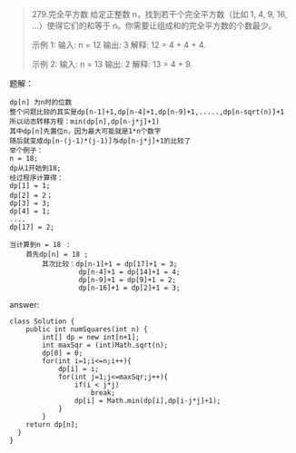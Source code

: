 > 279.完全平方数
> 给定正整数 n，找到若干个完全平方数（比如 1, 4, 9, 16, ...）使得它们的和等于 n。你需要让组成和的完全平方数的个数最少。
> 
> 示例 1:
> 输入: n = 12
> 输出: 3 
> 解释: 12 = 4 + 4 + 4.
> 
> 示例 2:
> 输入: n = 13
> 输出: 2
> 解释: 13 = 4 + 9.


题解：

    dp[n] 为n时的位数
    整个问题比较的其实是dp[n-1]+1,dp[n-4]+1,dp[n-9]+1,.....,dp[n-sqrt(n)]+1
    所以动态转移方程：min(dp[n],dp[n-j*j]+1)
    其中dp[n]先置位n，因为最大可能就是1*n个数字
    随后就变成dp[n-(j-1)*(j-1)]与dp[n-j*j]+1的比较了
    举个例子：
    n = 18;
    dp从1开始到18;
    经过程序计算得：
    dp[1] = 1;
    dp[2] = 2；
    dp[3] = 3;
    dp[4] = 1;
    ....
    dp[17] = 2;

    当计算到n = 18 ： 
        首先dp[n] = 18 ; 
            其次比较：dp[n-1]+1 = dp[17]+1 = 3; 
                     dp[n-4]+1 = dp[14]+1 = 4;
                     dp[n-9]+1 = dp[9]+1 = 2;
                     dp[n-16]+1 = dp[2]+1 = 3;

answer:

    class Solution {
        public int numSquares(int n) {
            int[] dp = new int[n+1];
            int maxSqr = (int)Math.sqrt(n);
            dp[0] = 0;
            for(int i=1;i<=n;i++){
                dp[i] = i;
                for(int j=1;j<=maxSqr;j++){
                    if(i < j*j)
                        break;
                    dp[i] = Math.min(dp[i],dp[i-j*j]+1);
                }
            }
        return dp[n];
      }
    }